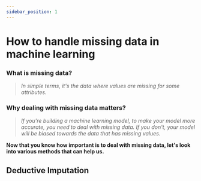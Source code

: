 ```yaml
---
sidebar_position: 1
---
```


# How to handle missing data in machine learning

### What is missing data?
>*In simple terms, it's the data where values are missing for some attributes.*


### Why dealing with missing data matters?
>*If you're building a machine learning model, to make your model more accurate, you need to deal with missing data. If you don't, your model will be biased towards the data that has missing values.*


**Now that you know how important is to deal with missing data, let's look into various methods that can help us.**

## Deductive Imputation
